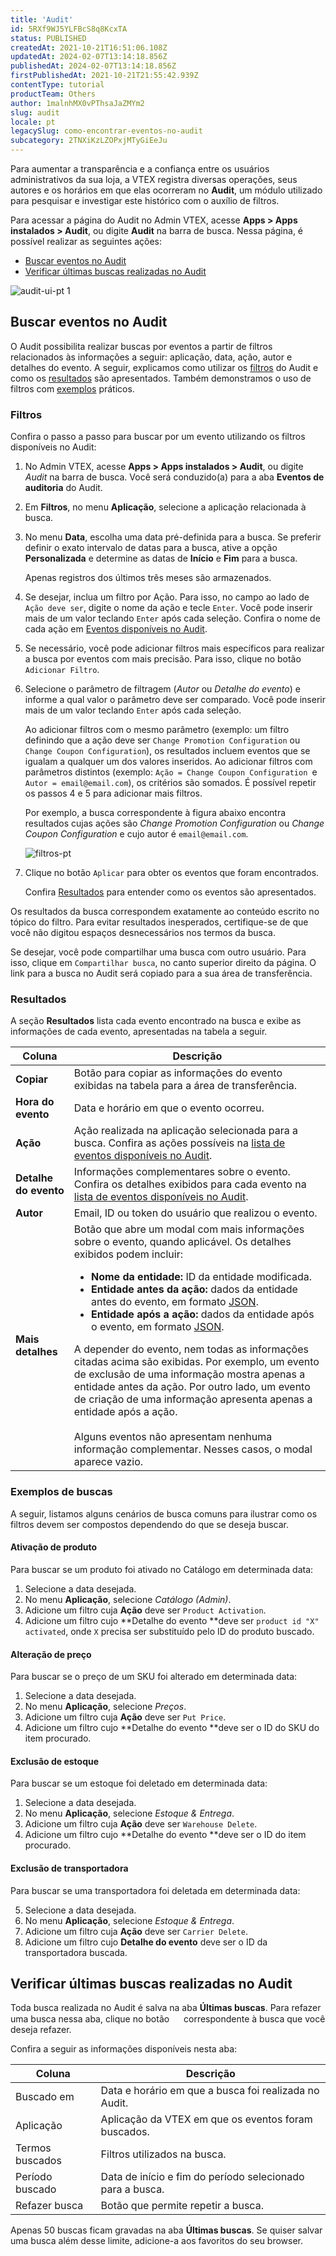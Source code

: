 ```yaml
---
title: 'Audit'
id: 5RXf9WJ5YLFBcS8q8KcxTA
status: PUBLISHED
createdAt: 2021-10-21T16:51:06.108Z
updatedAt: 2024-02-07T13:14:18.856Z
publishedAt: 2024-02-07T13:14:18.856Z
firstPublishedAt: 2021-10-21T21:55:42.939Z
contentType: tutorial
productTeam: Others
author: 1malnhMX0vPThsaJaZMYm2
slug: audit
locale: pt
legacySlug: como-encontrar-eventos-no-audit
subcategory: 2TNXiKzLZOPxjMTyGiEeJu
---
```


Para aumentar a transparência e a confiança entre os usuários administrativos da sua loja, a VTEX registra diversas operações, seus autores e os horários em que elas ocorreram no **Audit**, um módulo utilizado para pesquisar e investigar este histórico com o auxílio de filtros.

Para acessar a página do Audit no Admin VTEX, acesse **Apps > Apps instalados > Audit**, ou digite **Audit** na barra de busca. Nessa página, é possível realizar as seguintes ações:

* [Buscar eventos no Audit](#buscar-eventos-no-audit)
* [Verificar últimas buscas realizadas no Audit](#verificar-ultimas-buscas-realizadas-no-audit)

![audit-ui-pt 1](//images.ctfassets.net/alneenqid6w5/5IFUH95vspIgJVYg9CrWMW/42032a1aa1700f58ffaf92b1e00ecfd2/audit-ui-pt_1.png)

## Buscar eventos no Audit

O Audit possibilita realizar buscas por eventos a partir de filtros relacionados às informações a seguir: aplicação, data, ação, autor e detalhes do evento. A seguir, explicamos como utilizar os [filtros](#filtros) do Audit e como os [resultados](#resultados) são apresentados. Também demonstramos o uso de filtros com [exemplos](#exemplos-de-buscas) práticos.

### Filtros

Confira o passo a passo para buscar por um evento utilizando os filtros disponíveis no Audit:

1. No Admin VTEX, acesse **Apps > Apps instalados > Audit**, ou digite _Audit_ na barra de busca. Você será conduzido(a) para a aba **Eventos de auditoria** do Audit.
2. Em **Filtros**, no menu **Aplicação**, selecione a aplicação relacionada à busca.
3. No menu **Data**, escolha uma data pré-definida para a busca. Se preferir definir o exato intervalo de datas para a busca, ative a opção **Personalizada** e determine as datas de **Início** e **Fim** para a busca.

   <div class= "alert alert-info">
     <p>Apenas registros dos últimos três meses são armazenados.</p>
   </div>

4. Se desejar, inclua um filtro por Ação. Para isso, no campo ao lado de `Ação deve ser`, digite o nome da ação e tecle `Enter`. Você pode inserir mais de um valor teclando `Enter` após cada seleção. Confira o nome de cada ação em [Eventos disponíveis no Audit](https://help.vtex.com/pt/tutorial/events-available-in-audit--6r1Mzcu5NmkmmDLJlz9CCZ).
5. Se necessário, você pode adicionar filtros mais específicos para realizar a busca por eventos com mais precisão. Para isso, clique no botão `Adicionar Filtro`.
6. Selecione o parâmetro de filtragem (_Autor_ ou _Detalhe do evento_) e informe a qual valor o parâmetro deve ser comparado. Você pode inserir mais de um valor teclando `Enter` após cada seleção.

    Ao adicionar filtros com o mesmo parâmetro (exemplo: um filtro definindo que a ação deve ser `Change Promotion Configuration` ou `Change Coupon Configuration`), os resultados incluem eventos que se igualam a qualquer um dos valores inseridos. Ao adicionar filtros com parâmetros distintos (exemplo: `Ação = Change Coupon Configuration `e `Autor = email@email.com`), os critérios são somados. É possível repetir os passos 4 e 5 para adicionar mais filtros.

    Por exemplo, a busca correspondente à figura abaixo encontra resultados cujas ações são _Change Promotion Configuration_ ou _Change Coupon Configuration_ e cujo autor é `email@email.com`.

    ![filtros-pt](//images.ctfassets.net/alneenqid6w5/LQkBnce7aFlx8T1zjXYdm/3f1ad9727d1f0eb54168e9e68895533b/filtros-pt.png)

7. Clique no botão `Aplicar` para obter os eventos que foram encontrados.

    Confira [Resultados](#resultados) para entender como os eventos são apresentados.

<div class= "alert alert-warning">
  <p>Os resultados da busca correspondem exatamente ao conteúdo escrito no tópico do filtro. Para evitar resultados inesperados, certifique-se de que você não digitou espaços desnecessários nos termos da busca.</p>
</div>

Se desejar, você pode compartilhar uma busca com outro usuário. Para isso, clique em `Compartilhar busca`, no canto superior direito da página. O link para a busca no Audit será copiado para a sua área de transferência.

### Resultados

A seção **Resultados** lista cada evento encontrado na busca e exibe as informações de cada evento, apresentadas na tabela a seguir.

| Coluna | Descrição |
|---|---|
| __Copiar__ | Botão para copiar as informações do evento exibidas na tabela para a área de transferência. |
| __Hora do evento__ | Data e horário em que o evento ocorreu. |
| __Ação__ | Ação realizada na aplicação selecionada para a busca. Confira as ações possíveis na [lista de eventos disponíveis no Audit](https://help.vtex.com/pt/tutorial/eventos-disponiveis-no-audit--6r1Mzcu5NmkmmDLJlz9CCZ). |
| __Detalhe do evento__ | Informações complementares sobre o evento. Confira os detalhes exibidos para cada evento na [lista de eventos disponíveis no Audit](https://help.vtex.com/pt/tutorial/eventos-disponiveis-no-audit--6r1Mzcu5NmkmmDLJlz9CCZ). |
| __Autor__ | Email, ID ou token do usuário que realizou o evento. |
| __Mais detalhes__ | Botão que abre um modal com mais informações sobre o evento, quando aplicável. Os detalhes exibidos podem incluir: <ul><li class="t-body mb5 lh-copy"><strong>Nome da entidade:</strong> ID da entidade modificada.</li><li class="t-body mb5 lh-copy"><strong>Entidade antes da ação:</strong> dados da entidade antes do evento, em formato <a href="http://www.json.org/" class="t-body mv5 lh-copy c-link active-c-link hover-c-link visited-c-link hover-c-link break-word" rel="noopener noreferrer" target="_blank">JSON</a>.</li><li class="t-body mb5 lh-copy"><strong>Entidade após a ação:</strong> dados da entidade após o evento, em formato <a href="http://www.json.org/" class="t-body mv5 lh-copy c-link active-c-link hover-c-link visited-c-link hover-c-link break-word" rel="noopener noreferrer" target="_blank">JSON</a>.</li></ul>A depender do evento, nem todas as informações citadas acima são exibidas. Por exemplo, um evento de exclusão de uma informação mostra apenas a entidade antes da ação. Por outro lado, um evento de criação de uma informação apresenta apenas a entidade após a ação. <br /><br /> Alguns eventos não apresentam nenhuma informação complementar. Nesses casos, o modal aparece vazio. |

### Exemplos de buscas

A seguir, listamos alguns cenários de busca comuns para ilustrar como os filtros devem ser compostos dependendo do que se deseja buscar.

#### Ativação de produto

Para buscar se um produto foi ativado no Catálogo em determinada data:

1. Selecione a data desejada.
2. No menu **Aplicação**, selecione _Catálogo (Admin)_.
3. Adicione um filtro cuja **Ação** deve ser `Product Activation`.
4. Adicione um filtro cujo **Detalhe do evento **deve ser `product id "X" activated`, onde `X` precisa ser substituído pelo ID do produto buscado.

#### Alteração de preço

Para buscar se o preço de um SKU foi alterado em determinada data:

1. Selecione a data desejada.
2. No menu **Aplicação**, selecione _Preços_.
3. Adicione um filtro cuja **Ação** deve ser `Put Price`.
4. Adicione um filtro cujo **Detalhe do evento **deve ser o ID do SKU do item procurado.

#### Exclusão de estoque

Para buscar se um estoque foi deletado em determinada data:

1. Selecione a data desejada.
2. No menu **Aplicação**, selecione _Estoque & Entrega_.
3. Adicione um filtro cuja **Ação** deve ser `Warehouse Delete`.
4. Adicione um filtro cujo **Detalhe do evento **deve ser o ID do item procurado.

#### Exclusão de transportadora

Para buscar se uma transportadora foi deletada em determinada data:

5. Selecione a data desejada.
6. No menu **Aplicação**, selecione _Estoque & Entrega_.
7. Adicione um filtro cuja **Ação** deve ser `Carrier Delete`.
8. Adicione um filtro cujo **Detalhe do evento** deve ser o ID da transportadora buscada.

## Verificar últimas buscas realizadas no Audit

Toda busca realizada no Audit é salva na aba **Últimas buscas**. Para refazer uma busca nessa aba, clique no botão <img src="//images.ctfassets.net/alneenqid6w5/4gWsOnbLMOUeWh0r5YRDz/9b7148d995c03ca84b39473f266b46a9/refresh.png" width="15"> correspondente à busca que você deseja refazer.

Confira a seguir as informações disponíveis nesta aba:

| Coluna | Descrição |
|---|---|
| Buscado em | Data e horário em que a busca foi realizada no Audit. |
| Aplicação | Aplicação da VTEX em que os eventos foram buscados. |
| Termos buscados | Filtros utilizados na busca. |
| Período buscado | Data de início e fim do período selecionado para a busca. |
| Refazer busca | Botão que permite repetir a busca. |

<div class= "alert alert-warning">
  <p>Apenas 50 buscas ficam gravadas na aba <b>Últimas buscas</b>. Se quiser salvar uma busca além desse limite, adicione-a aos favoritos do seu browser.</p>
</div>
